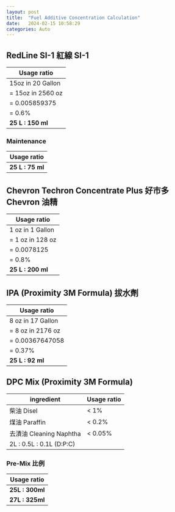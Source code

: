 ```yaml
---
layout: post
title:  "Fuel Additive Concentration Calculation"
date:   2024-02-15 10:58:29
categories: Auto
---
```


## RedLine SI-1 紅線 SI-1

| Usage ratio |  
| --- |
| 15oz in 20 Gallon |  
| = 15oz in 2560 oz |  
| = 0.005859375 |  
| = 0.6% |  
| **25 L : 150 ml** |  

### Maintenance
|   Usage ratio |
| --- | 
| **25 L : 75 ml** |  

## Chevron Techron Concentrate Plus 好市多 Chevron 油精
|  Usage ratio |
| --- | 
| 1 oz in 1 Gallon |  
| = 1 oz in 128 oz |  
| = 0.0078125 |  
| = 0.8% |  
| **25 L : 200 ml** |  

## IPA (Proximity 3M Formula) 拔水劑
|  Usage ratio |
| --- | 
| 8 oz in 17 Gallon |  
| = 8 oz in 2176 oz |  
| = 0.00367647058 |  
| = 0.37% |  
| **25 L : 92 ml** |  

## DPC Mix (Proximity 3M Formula)
| ingredient | Usage ratio |
| --- | --- |
| 柴油 Disel | < 1% |
| 煤油 Paraffin | < 0.2% |
| 去漬油 Cleaning Naphtha | < 0.05% |
| 2L : 0.5L : 0.1L (D:P:C)  |

### Pre-Mix 比例
| Usage ratio |
| --- | 
| **25L : 300ml** |  
| **27L : 325ml** |  
